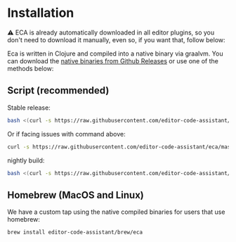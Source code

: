 # Installation

:warning: ECA is already automatically downloaded in all editor plugins, so you don't need to download it manually, even so, if you want that, follow below:

Eca is written in Clojure and compiled into a native binary via graalvm. You can download the [native binaries from Github Releases](https://github.com/editor-code-assistant/eca/releases) or use one of the methods below:

## Script (recommended)

Stable release:

```bash
bash <(curl -s https://raw.githubusercontent.com/editor-code-assistant/eca/master/install)
```

Or if facing issues with command above:
```bash
curl -s https://raw.githubusercontent.com/editor-code-assistant/eca/master/install | sudo bash
```

nightly build:

```bash
bash <(curl -s https://raw.githubusercontent.com/editor-code-assistant/eca/master/install) --version nightly --dir ~/
```

## Homebrew (MacOS and Linux)

We have a custom tap using the native compiled binaries for users that use homebrew:

```bash
brew install editor-code-assistant/brew/eca
```

